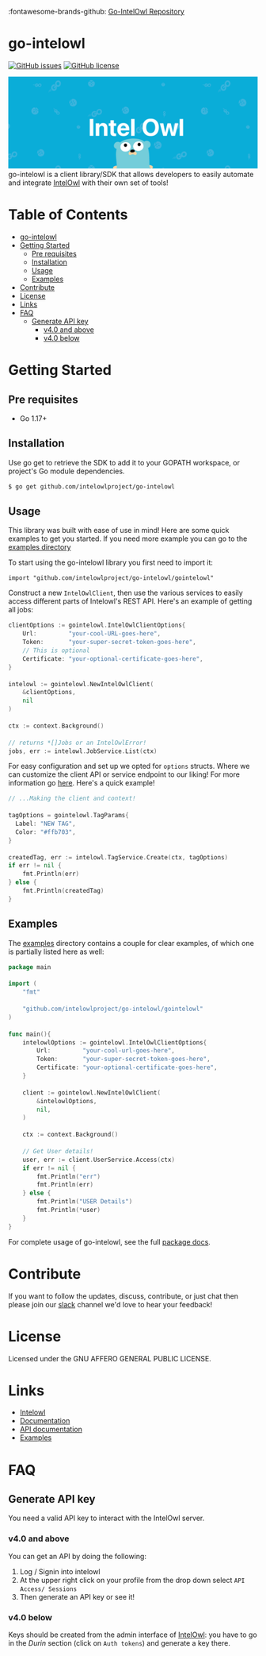 :fontawesome-brands-github: [Go-IntelOwl Repository](https://github.com/intelowlproject/go-intelowl)

# go-intelowl

[![GitHub issues](https://img.shields.io/github/issues/intelowlproject/go-intelowl?style=plastic)](https://github.com/intelowlproject/go-intelowl/issues)
[![GitHub license](https://img.shields.io/github/license/intelowlproject/go-intelowl?style=plastic)](https://github.com/intelowlproject/go-intelowl/blob/main/LICENSE)

![go-banner](./Banner.png)
go-intelowl is a client library/SDK that allows developers to easily automate and integrate [IntelOwl](https://github.com/intelowlproject/IntelOwl) with their own set of tools!

<!-- omit in toc -->

# Table of Contents

- [go-intelowl](#go-intelowl)
- [Getting Started](#getting-started)
  - [Pre requisites](#pre-requisites)
  - [Installation](#installation)
  - [Usage](#usage)
  - [Examples](#examples)
- [Contribute](#contribute)
- [License](#liscence)
- [Links](#links)
- [FAQ](#faq)
  - [Generate API key](#generate-api-key)
    - [v4.0 and above](#v40-and-above)
    - [v4.0 below](#v40-below)

# Getting Started

## Pre requisites

- Go 1.17+

## Installation

Use go get to retrieve the SDK to add it to your GOPATH workspace, or project's Go module dependencies.

```bash
$ go get github.com/intelowlproject/go-intelowl
```

## Usage

This library was built with ease of use in mind! Here are some quick examples to get you started. If you need more example you can go to the [examples directory](./examples/)

To start using the go-intelowl library you first need to import it:

```
import "github.com/intelowlproject/go-intelowl/gointelowl"
```

Construct a new `IntelOwlClient`, then use the various services to easily access different parts of Intelowl's REST API. Here's an example of getting all jobs:

```Go
clientOptions := gointelowl.IntelOwlClientOptions{
	Url:         "your-cool-URL-goes-here",
	Token:       "your-super-secret-token-goes-here",
	// This is optional
	Certificate: "your-optional-certificate-goes-here",
}

intelowl := gointelowl.NewIntelOwlClient(
	&clientOptions,
	nil
)

ctx := context.Background()

// returns *[]Jobs or an IntelOwlError!
jobs, err := intelowl.JobService.List(ctx)
```

For easy configuration and set up we opted for `options` structs. Where we can customize the client API or service endpoint to our liking! For more information go [here](). Here's a quick example!

```Go
// ...Making the client and context!

tagOptions = gointelowl.TagParams{
  Label: "NEW TAG",
  Color: "#ffb703",
}

createdTag, err := intelowl.TagService.Create(ctx, tagOptions)
if err != nil {
	fmt.Println(err)
} else {
	fmt.Println(createdTag)
}
```

## Examples

The [examples](./examples/) directory contains a couple for clear examples, of which one is partially listed here as well:

```Go
package main

import (
	"fmt"

	"github.com/intelowlproject/go-intelowl/gointelowl"
)

func main(){
	intelowlOptions := gointelowl.IntelOwlClientOptions{
		Url:         "your-cool-url-goes-here",
		Token:       "your-super-secret-token-goes-here",
		Certificate: "your-optional-certificate-goes-here",
	}

	client := gointelowl.NewIntelOwlClient(
		&intelowlOptions,
		nil,
	)

	ctx := context.Background()

	// Get User details!
	user, err := client.UserService.Access(ctx)
	if err != nil {
		fmt.Println("err")
		fmt.Println(err)
	} else {
		fmt.Println("USER Details")
		fmt.Println(*user)
	}
}

```

For complete usage of go-intelowl, see the full [package docs](https://pkg.go.dev/github.com/intelowlproject/go-intelowl).

# Contribute

If you want to follow the updates, discuss, contribute, or just chat then please join our [slack](https://honeynetpublic.slack.com/archives/C01KVGMAKL6) channel we'd love to hear your feedback!

# License

Licensed under the GNU AFFERO GENERAL PUBLIC LICENSE.

# Links

- [Intelowl](https://github.com/intelowlproject/IntelOwl)
- [Documentation](https://intelowl.readthedocs.io/en/latest/)
- [API documentation](https://intelowlproject.github.io/docs/IntelOwl/api_docs)
- [Examples](./examples/)

# FAQ

## Generate API key

You need a valid API key to interact with the IntelOwl server.

### v4.0 and above

You can get an API by doing the following:

1. Log / Signin into intelowl
2. At the upper right click on your profile from the drop down select `API Access/ Sessions`
3. Then generate an API key or see it!

### v4.0 below

Keys should be created from the admin interface of [IntelOwl](https://github.com/intelowlproject/intelowl): you have to go in the _Durin_ section (click on `Auth tokens`) and generate a key there.
